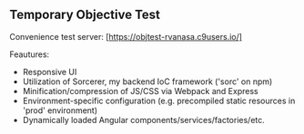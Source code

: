 ## Temporary Objective Test

Convenience test server: [https://objtest-rvanasa.c9users.io/]

Feautures:
- Responsive UI
- Utilization of Sorcerer, my backend IoC framework ('sorc' on npm)
- Minification/compression of JS/CSS via Webpack and Express
- Environment-specific configuration (e.g. precompiled static resources in 'prod' environment)
- Dynamically loaded Angular components/services/factories/etc.